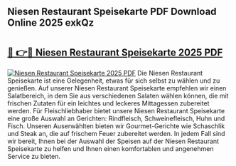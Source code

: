 ## Niesen Restaurant Speisekarte PDF Download Online 2025 exkQz

# <h2><a href="http://gc7dnwb.nevu.top/?p=Niesen+Restaurant+Speisekarte">🔗 👉🔴 Niesen Restaurant Speisekarte 2025 PDF</a></h2>

[![Niesen Restaurant Speisekarte 2025 PDF](https://i.imgur.com/dBaPXMq.png)](http://gc7dnwb.nevu.top/?p=Niesen+Restaurant+Speisekarte)
Die Niesen Restaurant Speisekarte ist eine Gelegenheit, etwas für sich selbst zu wählen und zu genießen. Auf unserer Niesen Restaurant Speisekarte empfehlen wir einen Salatbereich, in dem Sie aus verschiedenen Salaten wählen können, die mit frischen Zutaten für ein leichtes und leckeres Mittagessen zubereitet werden. Für Fleischliebhaber bietet unsere Niesen Restaurant Speisekarte eine große Auswahl an Gerichten: Rindfleisch, Schweinefleisch, Huhn und Fisch. Unseren Auserwählten bieten wir Gourmet-Gerichte wie Schaschlik und Steak an, die auf frischem Feuer zubereitet werden. In jedem Fall sind wir bereit, Ihnen bei der Auswahl der Speisen auf der Niesen Restaurant Speisekarte zu helfen und Ihnen einen komfortablen und angenehmen Service zu bieten.

